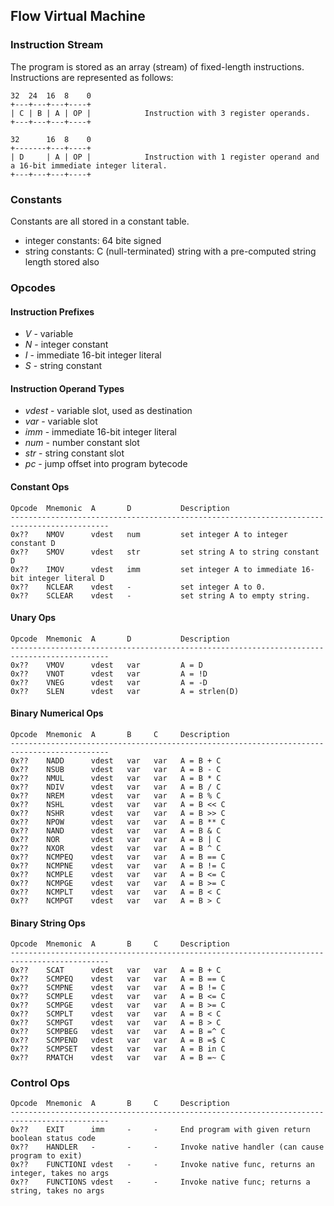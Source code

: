## Flow Virtual Machine

### Instruction Stream

The program is stored as an array (stream) of fixed-length instructions.
Instructions are represented as follows:

    32  24  16  8    0
    +---+---+---+----+
    | C | B | A | OP |            Instruction with 3 register operands.
    +---+---+---+----+

    32      16  8    0
    +-------+---+----+
    | D     | A | OP |            Instruction with 1 register operand and a 16-bit immediate integer literal.
    +---+---+---+----+

### Constants

Constants are all stored in a constant table.

- integer constants: 64 bite signed
- string constants: C (null-terminated) string with a pre-computed string length stored also

### Opcodes

#### Instruction Prefixes

 - *V* - variable
 - *N* - integer constant
 - *I* - immediate 16-bit integer literal
 - *S* - string constant

#### Instruction Operand Types

 - *vdest* - variable slot, used as destination
 - *var* - variable slot
 - *imm* - immediate 16-bit integer literal
 - *num* - number constant slot
 - *str* - string constant slot
 - *pc* - jump offset into program bytecode

#### Constant Ops

    Opcode  Mnemonic  A       D           Description
    --------------------------------------------------------------------------------------------
    0x??    NMOV      vdest   num         set integer A to integer constant D
    0x??    SMOV      vdest   str         set string A to string constant D
    0x??    IMOV      vdest   imm         set integer A to immediate 16-bit integer literal D
    0x??    NCLEAR    vdest   -           set integer A to 0.
    0x??    SCLEAR    vdest   -           set string A to empty string.

#### Unary Ops

    Opcode  Mnemonic  A       D           Description
    --------------------------------------------------------------------------------------------
    0x??    VMOV      vdest   var         A = D
    0x??    VNOT      vdest   var         A = !D
    0x??    VNEG      vdest   var         A = -D
    0x??    SLEN      vdest   var         A = strlen(D)

#### Binary Numerical Ops

    Opcode  Mnemonic  A       B     C     Description
    --------------------------------------------------------------------------------------------
    0x??    NADD      vdest   var   var   A = B + C
    0x??    NSUB      vdest   var   var   A = B - C
    0x??    NMUL      vdest   var   var   A = B * C
    0x??    NDIV      vdest   var   var   A = B / C
    0x??    NREM      vdest   var   var   A = B % C
    0x??    NSHL      vdest   var   var   A = B << C
    0x??    NSHR      vdest   var   var   A = B >> C
    0x??    NPOW      vdest   var   var   A = B ** C
    0x??    NAND      vdest   var   var   A = B & C
    0x??    NOR       vdest   var   var   A = B | C
    0x??    NXOR      vdest   var   var   A = B ^ C
    0x??    NCMPEQ    vdest   var   var   A = B == C
    0x??    NCMPNE    vdest   var   var   A = B != C
    0x??    NCMPLE    vdest   var   var   A = B <= C
    0x??    NCMPGE    vdest   var   var   A = B >= C
    0x??    NCMPLT    vdest   var   var   A = B < C
    0x??    NCMPGT    vdest   var   var   A = B > C

#### Binary String Ops

    Opcode  Mnemonic  A       B     C     Description
    --------------------------------------------------------------------------------------------
    0x??    SCAT      vdest   var   var   A = B + C
    0x??    SCMPEQ    vdest   var   var   A = B == C
    0x??    SCMPNE    vdest   var   var   A = B != C
    0x??    SCMPLE    vdest   var   var   A = B <= C
    0x??    SCMPGE    vdest   var   var   A = B >= C
    0x??    SCMPLT    vdest   var   var   A = B < C
    0x??    SCMPGT    vdest   var   var   A = B > C
    0x??    SCMPBEG   vdest   var   var   A = B =^ C
    0x??    SCMPEND   vdest   var   var   A = B =$ C
    0x??    SCMPSET   vdest   var   var   A = B in C
    0x??    RMATCH    vdest   var   var   A = B =~ C

### Control Ops

    Opcode  Mnemonic  A       B     C     Description
    --------------------------------------------------------------------------------------------
    0x??    EXIT      imm     -     -     End program with given return boolean status code
    0x??    HANDLER   -       -     -     Invoke native handler (can cause program to exit)
    0x??    FUNCTIONI vdest   -     -     Invoke native func, returns an integer, takes no args
    0x??    FUNCTIONS vdest   -     -     Invoke native func; returns a string, takes no args

